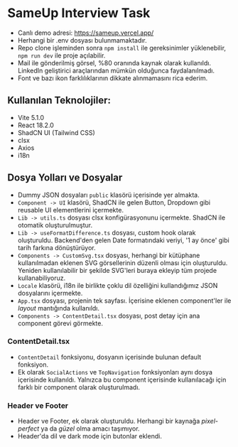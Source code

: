 # SameUp Interview Task

 - Canlı demo adresi: https://sameup.vercel.app/
 - Herhangi bir .env dosyası bulunmamaktadır. 
 - Repo clone işleminden sonra `npm install` ile gereksinimler yüklenebilir, `npm run dev` ile proje açılabilir.
 - Mail ile gönderilmiş görsel, %80 oranında kaynak olarak kullanıldı. LinkedIn geliştirici araçlarından mümkün olduğunca faydalanılmadı.
 - Font ve bazı ikon farklılıklarının dikkate alınmamasını rica ederim.

## Kullanılan Teknolojiler:

 - Vite 5.1.0
 - React 18.2.0
 - ShadCN UI (Tailwind CSS)
 - clsx
 - Axios
 - i18n

## Dosya Yolları ve Dosyalar

 - Dummy JSON dosyaları `public` klasörü içerisinde yer almakta.
 - `Component -> UI` klasörü, ShadCN ile gelen Button, Dropdown gibi reusable UI elementlerini içermekte.
 - `Lib -> utils.ts` dosyası clsx konfigürasyonunu içermekte. ShadCN ile otomatik oluşturulmuştur.
 - `Lib -> useFormatDifference.ts` dosyası, custom hook olarak oluşturuldu. Backend'den gelen Date formatındaki veriyi, '1 ay önce' gibi tarih farkına dönüştürüyor.
 - `Components -> CustomSvg.tsx` dosyası, herhangi bir kütüphane kullanılmadan eklenen SVG görsellerinin düzenli olması için oluşturuldu. Yeniden kullanılabilir bir şekilde SVG'leri buraya ekleyip tüm projede kullanabiliyoruz.
 - `Locale` klasörü, i18n ile birlikte çoklu dil özelliğini kullandığımız JSON dosyalarını içermekte.
 - `App.tsx` dosyası, projenin tek sayfası. İçerisine eklenen component'ler ile *layout* mantığında kullanıldı.
 - `Components -> ContentDetail.tsx` dosyası, post detay için ana component görevi görmekte.

### ContentDetail.tsx

 - `ContentDetail` fonksiyonu, dosyanın içerisinde bulunan default fonksiyon.
 - Ek olarak `SocialActions` ve `TopNavigation` fonksiyonları aynı dosya içerisinde kullanıldı. Yalnızca bu component içerisinde kullanılacağı için farklı bir component olarak oluşturulmadı.
 
 ### Header ve Footer
 
 - Header ve Footer, ek olarak oluşturuldu. Herhangi bir kaynağa *pixel-perfect* ya da *güzel* olma amacı taşımıyor.
 - Header'da dil ve dark mode için butonlar eklendi.
